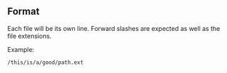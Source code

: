 ## Format
Each file will be its own line. Forward slashes are expected as well as the file extensions.

Example:
```
/this/is/a/good/path.ext
```
